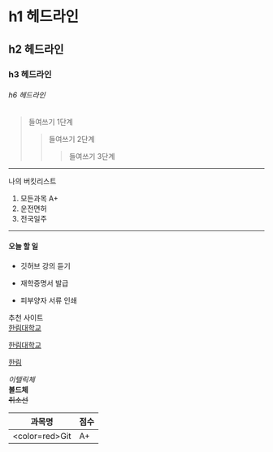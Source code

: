 # h1 헤드라인
## h2 헤드라인
### h3 헤드라인
###### h6 헤드라인

> 들여쓰기 1단계
>> 들여쓰기 2단계
>>> 들여쓰기 3단계
------------------------------------
나의 버킷리스트
1. 모든과목 A+
2. 운전면허
3. 전국일주
************************************
#### 오늘 할 일
* 깃허브 강의 듣기
+ 재학증명서 발급
- 피부양자 서류 인쇄

추천 사이트  
[한림대학교](http://www.hallym.ac.kr)

<a href=http://www.hallym.ac.kr> 한림대학교 </a>

[hallym]:http://www.hallym.ac.kr

[한림][hallym]

*이텔릭체*  
**볼드체**  
~~취소선~~  

|과목명|점수|
|---|---|
|<color=red>Git|A+|
